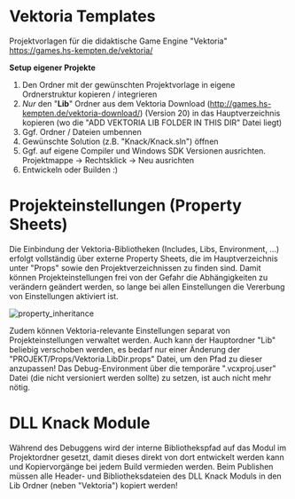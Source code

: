# Vektoria Templates
Projektvorlagen für die didaktische Game Engine "Vektoria" https://games.hs-kempten.de/vektoria/

**Setup eigener Projekte**
1. Den Ordner mit der gewünschten Projektvorlage in eigene Ordnerstruktur kopieren / integrieren
2. *Nur* den "**Lib**" Ordner aus dem Vektoria Download (http://games.hs-kempten.de/vektoria-download/) (Version 20) in das Hauptverzeichnis kopieren (wo die "ADD VEKTORIA LIB FOLDER IN THIS DIR" Datei liegt)
3. Ggf. Ordner / Dateien umbennen
4. Gewünschte Solution (z.B. "Knack/Knack.sln") öffnen
5. Ggf. auf eigene Compiler und Windows SDK Versionen ausrichten. Projektmappe -> Rechtsklick -> Neu ausrichten
6. Entwickeln oder Builden :)

# Projekteinstellungen (Property Sheets)
Die Einbindung der Vektoria-Bibliotheken (Includes, Libs, Environment, ...) erfolgt vollständig über externe Property Sheets, die im Hauptverzeichnis unter "Props" sowie den Projektverzeichnissen zu finden sind. Damit können Projekteinstellungen frei von der Gefahr die Abhängigkeiten zu verändern geändert werden, so lange bei allen Einstellungen die Vererbung von Einstellungen aktiviert ist.

![property_inheritance](https://user-images.githubusercontent.com/73252260/132992247-8f68cd3a-599b-4486-8146-68a326c4668a.png)

Zudem können Vektoria-relevante Einstellungen separat von Projekteinstellungen verwaltet werden. Auch kann der Hauptordner "Lib" beliebig verschoben werden, es bedarf nur einer Änderung der "PROJEKT/Props/Vektoria.LibDir.props" Datei, um den Pfad zu dieser anzupassen! Das Debug-Environment über die temporäre ".vcxproj.user" Datei (die nicht versioniert werden sollte) zu setzen, ist auch nicht mehr nötig.

# DLL Knack Module
Während des Debuggens wird der interne Bibliothekspfad auf das Modul im Projektordner gesetzt, damit dieses direkt von dort entwickelt werden kann und Kopiervorgänge bei jedem Build vermieden werden. Beim Publishen müssen alle Header- und Bibliotheksdateien des DLL Knack Moduls in den Lib Ordner (neben "Vektoria") kopiert werden!
